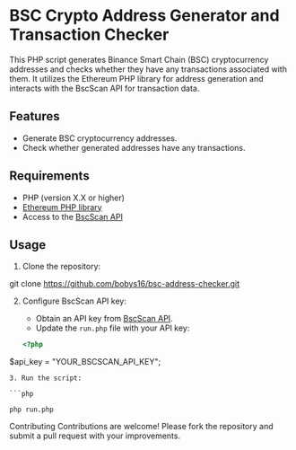 # BSC Crypto Address Generator and Transaction Checker

This PHP script generates Binance Smart Chain (BSC) cryptocurrency addresses and checks whether they have any transactions associated with them. It utilizes the Ethereum PHP library for address generation and interacts with the BscScan API for transaction data.

## Features

- Generate BSC cryptocurrency addresses.
- Check whether generated addresses have any transactions.

## Requirements

- PHP (version X.X or higher)
- [Ethereum PHP library](https://github.com/kornrunner/php-ethereum)
- Access to the [BscScan API](https://bscscan.com/apis)

## Usage

1. Clone the repository:

git clone https://github.com/bobys16/bsc-address-checker.git

2. Configure BscScan API key:

   - Obtain an API key from [BscScan API](https://bscscan.com/apis).
   - Update the `run.php` file with your API key:

   ```php
   <?php

  $api_key = "YOUR_BSCSCAN_API_KEY";
  ```
3. Run the script:

```php

php run.php

```
Contributing
Contributions are welcome! Please fork the repository and submit a pull request with your improvements.
